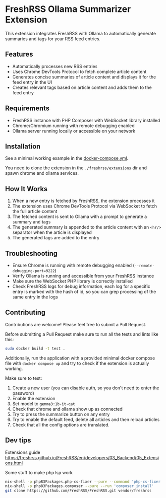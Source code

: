 # FreshRSS Ollama Summarizer Extension

This extension integrates FreshRSS with Ollama to automatically generate summaries and tags for your RSS feed entries.

## Features

- Automatically processes new RSS entries
- Uses Chrome DevTools Protocol to fetch complete article content
- Generates concise summaries of article content and displays it for the feed entry in the UI
- Creates relevant tags based on article content and adds them to the feed entry

## Requirements

- FreshRSS instance with PHP Composer with WebSocket library installed
- Chrome/Chromium running with remote debugging enabled
- Ollama server running locally or accessible on your network

## Installation

See a minimal working example in the [docker-compose.yml](/docker-compose.yml).

You need to clone the extension in the `./freshrss/extensions` dir and spawn chrome and ollama services.

## How It Works

1. When a new entry is fetched by FreshRSS, the extension processes it
2. The extension uses Chrome DevTools Protocol via WebSocket to fetch the full article content
3. The fetched content is sent to Ollama with a prompt to generate a summary and tags
4. The generated summary is appended to the article content with an `<hr/>` separator when the article is displayed
5. The generated tags are added to the entry

## Troubleshooting

- Ensure Chrome is running with remote debugging enabled (`--remote-debugging-port=9222`)
- Verify Ollama is running and accessible from your FreshRSS instance
- Make sure the WebSocket PHP library is correctly installed
- Check FreshRSS logs for debug information, each log for a specific entry is marked with the hash of id, so you can grep processing of the same entry in the logs

## Contributing

Contributions are welcome! Please feel free to submit a Pull Request.

Before submitting a Pull Request make sure to run all the tests and lints like this:

```sh
sudo docker build -t test .
```

Additionally, run the application with a provided minimal docker compose file with `docker compose up` and try to check if the extension is actually working.

Make sure to test:

1. Create a new user (you can disable auth, so you don't need to enter the password)
2. Enable the extension
3. Set model to `gemma3:1b-it-qat`
4. Check that chrome and ollama show up as connected
5. Try to press the summarize button on any entry
6. Try to enable the default feed, delete all articles and then reload articles
7. Check that all the config options are translated.

## Dev tips

Extensions guide https://freshrss.github.io/FreshRSS/en/developers/03_Backend/05_Extensions.html

Some stuff to make php lsp work
```sh
nix-shell -p php83Packages.php-cs-fixer --pure --command 'php-cs-fixer fix extension.php'
nix-shell -p php83Packages.composer --pure --run 'composer install'
git clone https://github.com/FreshRSS/FreshRSS.git vendor/freshrss
```